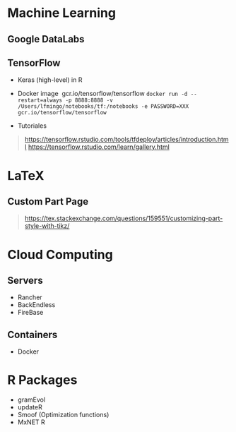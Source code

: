 # Machine Learning


## Google DataLabs


## TensorFlow

- Keras (high-level) in R


- Docker image  gcr.io/tensorflow/tensorflow
`docker run -d --restart=always -p 8888:8888 -v /Users/lfmingo/notebooks/tf:/notebooks -e PASSWORD=XXX gcr.io/tensorflow/tensorflow`

- Tutoriales
> https://tensorflow.rstudio.com/tools/tfdeploy/articles/introduction.html
> https://tensorflow.rstudio.com/learn/gallery.html


# LaTeX

## Custom Part Page

> https://tex.stackexchange.com/questions/159551/customizing-part-style-with-tikz/

# Cloud Computing

## Servers

- Rancher
- BackEndless
- FireBase

## Containers

- Docker

# R Packages

- gramEvol
- updateR
- Smoof (Optimization functions)
- MxNET R
